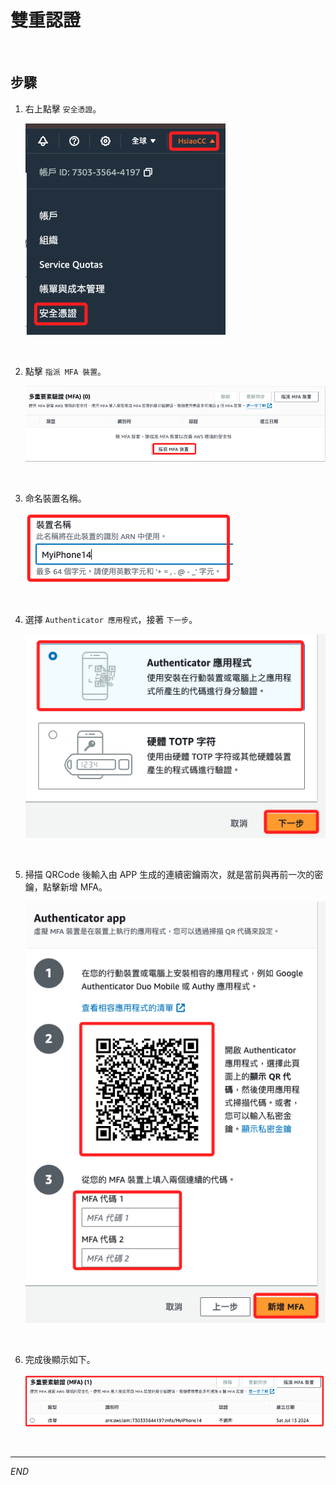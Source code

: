 # 雙重認證

<br>

## 步驟

1. 右上點擊 `安全憑證`。

    ![](images/img_01.png)

<br>

2. 點擊 `指派 MFA 裝置`。

    ![](images/img_04.png)

<br>

3. 命名裝置名稱。

    ![](images/img_06.png)

<br>

4. 選擇 `Authenticator 應用程式`，接著 `下一步`。

    ![](images/img_05.png)

<br>

5. 掃描 QRCode 後輸入由 APP 生成的連續密鑰兩次，就是當前與再前一次的密鑰，點擊新增 MFA。

    ![](images/img_07.png)

<br>

6. 完成後顯示如下。

    ![](images/img_08.png)

<br>

___

_END_